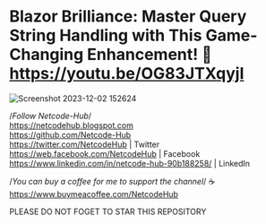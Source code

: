 # Blazor Brilliance: Master Query String Handling with This Game-Changing Enhancement! 🚀 https://youtu.be/OG83JTXqyjI <br/>
![Screenshot 2023-12-02 152624](https://github.com/Netcode-Hub/DemoQueryStringEnhancementInBlazor/assets/110794348/9905e38c-a27d-4efe-877c-73db6ef710b4)

/*Follow Netcode-Hub*/ <br/>
https://netcodehub.blogspot.com <br/> 
https://github.com/Netcode-Hub <br/>
https://twitter.com/NetcodeHub | Twitter <br/>
https://web.facebook.com/NetcodeHub | Facebook <br/>
https://www.linkedin.com/in/netcode-hub-90b188258/ | LinkedIn <br/>

/*You can buy a coffee for me to support the channel*/ ☕️ <br/>
https://www.buymeacoffee.com/NetcodeHub <br/>

PLEASE DO NOT FOGET TO STAR THIS REPOSITORY<br/>

